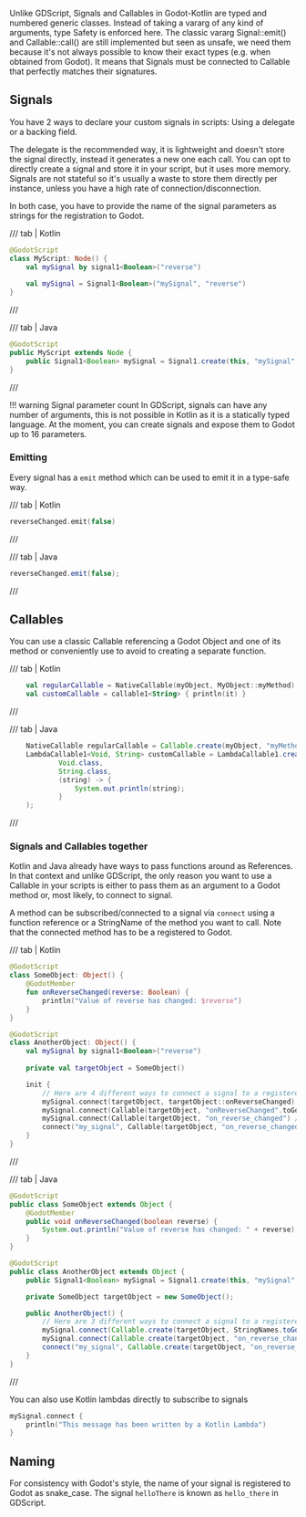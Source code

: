 Unlike GDScript, Signals and Callables in Godot-Kotlin are typed and numbered generic classes. 
Instead of taking a vararg of any kind of arguments, type Safety is enforced here. 
The classic vararg Signal::emit() and Callable::call() are still implemented but seen as unsafe, we need them because it's not always possible to know their exact types (e.g. when obtained from Godot).
It means that Signals must be connected to Callable that perfectly matches their signatures.

## Signals
You have 2 ways to declare your custom signals in scripts: Using a delegate or a backing field.

The delegate is the recommended way, it is lightweight and doesn't store the signal directly, instead it generates a new one each call.
You can opt to directly create a signal and store it in your script, but it uses more memory.
Signals are not stateful so it's usually a waste to store them directly per instance, unless you have a high rate of connection/disconnection.

In both case, you have to provide the name of the signal parameters as strings for the registration to Godot.

/// tab | Kotlin
```kotlin
@GodotScript
class MyScript: Node() {
    val mySignal by signal1<Boolean>("reverse")
    
    val mySignal = Signal1<Boolean>("mySignal", "reverse")
}
```
///

/// tab | Java
```java
@GodotScript
public MyScript extends Node {
    public Signal1<Boolean> mySignal = Signal1.create(this, "mySignal", "reverse"); // Only one way to do it in Java.
}
```
///

!!! warning Signal parameter count
    In GDScript, signals can have any number of arguments, this is not possible in Kotlin as it is a statically typed language. 
    At the moment, you can create signals and expose them to Godot up to 16 parameters.

### Emitting

Every signal has a `emit` method which can be used to emit it in a type-safe way.

/// tab | Kotlin
```kotlin
reverseChanged.emit(false)
```
///

/// tab | Java
```java
reverseChanged.emit(false);
```
///

## Callables

You can use a classic Callable referencing a Godot Object and one of its method or conveniently use to avoid to creating a separate function.


/// tab | Kotlin
```kotlin
    val regularCallable = NativeCallable(myObject, MyObject::myMethod)
    val customCallable = callable1<String> { println(it) }
```
///

/// tab | Java
```java
    NativeCallable regularCallable = Callable.create(myObject, "myMethod".toGodotName());
    LambdaCallable1<Void, String> customCallable = LambdaCallable1.create(
            Void.class,
            String.class,
            (string) -> {
                System.out.println(string);
            }
    );
```
///

### Signals and Callables together

Kotlin and Java already have ways to pass functions around as References. 
In that context and unlike GDScript, the only reason you want to use a Callable in your scripts is either to pass them as an argument to a Godot method or, most likely, to connect to signal. 

A method can be subscribed/connected to a signal via `connect` using a function reference or a StringName of the method you want to call.
Note that the connected method has to be a registered to Godot.

/// tab | Kotlin
```kotlin
@GodotScript
class SomeObject: Object() {
    @GodotMember
    fun onReverseChanged(reverse: Boolean) {
        println("Value of reverse has changed: $reverse")
    }
}

@GodotScript
class AnotherObject: Object() { 
    val mySignal by signal1<Boolean>("reverse")
    
    private val targetObject = SomeObject()

    init {
        // Here are 4 different ways to connect a signal to a registered method
        mySignal.connect(targetObject, targetObject::onReverseChanged) // The recommanded way. Create a Callable behind the hood.
        mySignal.connect(Callable(targetObject, "onReverseChanged".toGodotName()) // Second pick, use it if you can't have a function reference.
        mySignal.connect(Callable(targetObject, "on_reverse_changed") // Unsafe, try to use snake_case in your code as least as possible.
        connect("my_signal", Callable(targetObject, "on_reverse_changed") // Really, don't do that.
    }
}
```
///

/// tab | Java
```java
@GodotScript
public class SomeObject extends Object {
    @GodotMember
    public void onReverseChanged(boolean reverse) {
        System.out.println("Value of reverse has changed: " + reverse);
    }
}

@GodotScript
public class AnotherObject extends Object {
    public Signal1<Boolean> mySignal = Signal1.create(this, "mySignal", "reverse");

    private SomeObject targetObject = new SomeObject();

    public AnotherObject() {
        // Here are 3 different ways to connect a signal to a registered method. The method reference syntax is not implemented for Java.
        mySignal.connect(Callable.create(targetObject, StringNames.toGodotName("onReverseChanged"))); // The recommanded way.
        mySignal.connect(Callable.create(targetObject, "on_reverse_changed")); // Unsafe, try to use snake_case in your code as least as possible.
        connect("my_signal", Callable.create(targetObject, "on_reverse_changed")); // Really, don't do that.
    }
}
```
///

You can also use Kotlin lambdas directly to subscribe to signals

```kt
mySignal.connect {
    println("This message has been written by a Kotlin Lambda")
}
```

## Naming

For consistency with Godot's style, the name of your signal is registered to Godot as snake_case.
The signal `helloThere` is known as `hello_there` in GDScript.